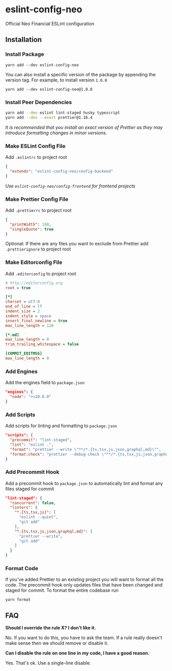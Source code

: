 # eslint-config-neo

Official Neo Financial ESLint configuration

## Installation

### Install Package

`yarn add --dev eslint-config-neo`

You can also install a specific version of the package by appending the version tag. For example, to install version `1.0.0`

`yarn add --dev eslint-config-neo@1.0.0`

### Install Peer Dependencies

```sh
yarn add --dev eslint lint-staged husky typescript
yarn add --dev --exact prettier@1.16.4
```

*It is recommended that you install an exact version of Prettier as they may introduce formatting changes in minor versions.*

### Make ESLint Config File

Add `.eslintrc` to project root

```json
{
  "extends": "eslint-config-neo/config-backend"
}
```

*Use `eslint-config-neo/config-frontend` for frontend projects*

### Make Prettier Config File

Add `.prettierrc` to project root

```json
{
  "printWidth": 100,
  "singleQuote": true
}
```

Optional: If there are any files you want to exclude from Prettier add `.prettierignore` to project root

### Make Editorconfig File

Add `.editorconfig` to project root

```ini
# http://editorconfig.org
root = true

[*]
charset = utf-8
end_of_line = lf
indent_size = 2
indent_style = space
insert_final_newline = true
max_line_length = 120

[*.md]
max_line_length = 0
trim_trailing_whitespace = false

[COMMIT_EDITMSG]
max_line_length = 0
```

### Add Engines

Add the engines field to `package.json`

```json
"engines": {
  "node": ">=10.0.0"
}
```

### Add Scripts

Add scripts for linting and formatting to `package.json`

```json
"scripts": {
  "precommit": "lint-staged",
  "lint": "eslint .",
  "format": "prettier --write \"**/*.{ts,tsx,js,json,graphql,md}\"",
  "format:check": "prettier --debug-check \"**/*.{ts,tsx,js,json,graphql,md}\""
}
```

### Add Precommit Hook

Add a precommit hook to `package.json` to automatically lint and format any files staged for commit

```json
"lint-staged": {
  "concurrent": false,
  "linters": {
    "*.{ts,tsx,js}": [
      "eslint --quiet",
      "git add"
    ],
    "*.{ts,tsx,js,json,graphql,md}": [
      "prettier --write",
      "git add"
    ]
  }
}
```

### Format Code

If you've added Prettier to an existing project you will want to format all the code. The precommit hook only updates files that have been changed and staged for commit. To format the entire codebase run

`yarn format`

## FAQ

**Should I override the rule X? I don't like it.**

No. If you want to do this, you have to ask the team. If a rule really doesn't make sense then we should remove or disable it.

**Can I disable the rule on one line in my code, I have a good reason.**

Yes. That's ok. Use a single-line disable.
